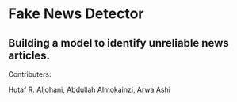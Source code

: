# Fake News Detector 
## Building a model to identify unreliable news articles. 



Contributers:

Hutaf R. Aljohani,
Abdullah Almokainzi,
Arwa Ashi
